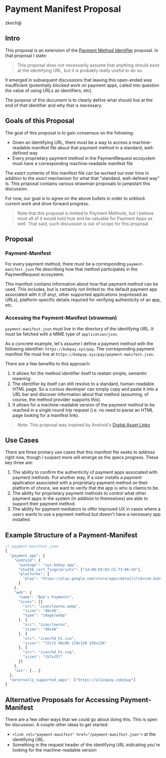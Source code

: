 # Payment Manifest Proposal
zkoch@

## Intro

This proposal is an extension of the [Payment Method Identifier](https://github.com/w3c/webpayments/blob/gh-pages/proposals/zach-pmi.md) proposal. In that proposal I state:

> This proposal does not necessarily assume that anything should exist at the identifying URL, but it is probably really useful to do so.

It emerged in subsequent discussions that leaving this open-ended was insufficient (potentially blocked work on payment apps, called into question the value of using URLs as identifiers, etc).

The purpose of this document is to clearly define what should live at the end of that identifier and why that is necessary.

## Goals of this Proposal

The goal of this proposal is to gain consensus on the following:

* Given an identifying URL, there must be a way to access a machine-readable manifest file about that payment method in a standard, well-defined way
* Every proprietary payment method in the PaymentRequest ecosystem must have a corresponding machine-readable manifest file

The *exact* contents of this manifest file can be worked out over time in addition to the *exact* mechanism for what that "standard, well-defined way" is. This proposal contains various strawman proposals to jumpstart this discussion.

For now, our goal is to agree on the above bullets in order to unblock current work and drive forward progress.

> Note that this proposal is limited to Payment Methods, but I believe most all of it would hold true and be valuable for Payment Apps as well. That said, such discussion is out of scope for this proposal. 

## Proposal

### Payment-Manifest

For every payment method, there must be a corresponding `payment-manifest.json` file describing how that method participates in the PaymentRequest ecosystem.

This manifest contains information about how that payment method can be used. This includes, but is certainly not limited to: the default payment app associated with it (if any), other supported applications (expressed as URLs), platform-specific details required for verifying authenticity of an app, etc.

### Accessing the Payment-Manifest (strawman)

`payment-manifest.json` must live in the directory of the identifying URL. It must be fetched with a MIME type of `application/json`.

As a concrete example, let's assume I define a payment method with the following identifier: `https://bobpay.xyz/pay`. The corresponding payment manifest file must live at `https://bobpay.xyz/pay/payment-manifest.json`.

There are a few benefits to this approach:

1. It allows for the method identifier itself to reatain simple, semantic meaning.
1. The identifier by itself can still resolve to a standard, human-readable HTML page. So a curious developer can simply copy and paste it into a URL bar and discover information about that method (assuming, of course, the method provider supports this).
1. It allows for a machine-readable version of the payment method to be reached in a single round trip request (i.e. no need to parse an HTML page looking for a manifest link).

> Note: This proposal was inspired by Android's [Digital Asset Links](https://developers.google.com/digital-asset-links/v1/getting-started)

## Use Cases

There are three primary use cases that this manifest file seeks to address right now, though I suspect more will emerge as the specs progress. These key three are:

1. The ability to confirm the authenticity of payment apps associated with payment methods. Put another way, if a user installs a payment application associated with a proprietary payment method on their platform of choice, we want to verify that the app is who is claims to be.
2. The ability for proprietary payment methods to control what other payment apps in the system (in addition to themselves) are able to support their payment method.
3. The ability for payment mediators to offer improved UX in cases where a users wants to use a payment method but doesn't have a necessary app installed.

## Example Structure of a Payment-Manifest

```js
// payment-manifest.json
{
  "payment_app": {
    "android": {
      "package": "xyz.bobay.app",
      "sha256_cert_fingerprints": ["14:6D:E9:83:C5:73:06:50"],
      "platforms": {
        "play": "https://play.google.com/store/apps/details?id=com.bobspayments.app1"
      }
    },
    "web": {
      "name": "Bob's Payments",
      "icons": [{
        "src": "icon/lowres.webp",
        "sizes": "48x48",
        "type": "image/webp"
      }, {
        "src": "icon/lowres",
        "sizes": "48x48"
      }, {
        "src": "icon/hd_hi.ico",
        "sizes": "72x72 96x96 128x128 256x256"
      }, {
        "src": "icon/hd_hi.svg",
        "sizes": "257x257"
      }]
    },
    "ios": {...}
  },
  "externally_supported_apps": ["https://alicepay.com/pay"]
}
```

## Alternative Proposals for Accessing Payment-Manifest

There are a few other ways that we could go about doing this. This is open for discussion. A couple other ideas to get started:

* `<link rel="payment-manifest" href="/payment-manifest.json">` at the identifying URL.
* Something in the request header of the identifying URL indicating you're looking for the machine-readable version
